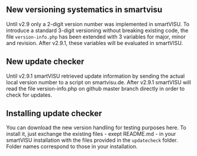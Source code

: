 ## New versioning systematics in smartvisu

Until v2.9 only a 2-digit version number was implemented in smartVISU. To introduce a standard 3-digit versioning
without breaking existing code, the file `version-info.php` has been extended with 3 variables for major, minor and revision. 
After v2.9.1, these variables will be evaluated in smartVISU.

## New update checker

Until v2.9.1 smartVISU retrieved update information by sending the actual local version number to a script on smartvisu.de.
After v2.9.1 smartVISU will read the file version-info.php on github master branch directly in order to check for updates.

## Installing update checker

You can download the new version handling for testing purposes here. To install it, just exchange the existing files - exept README.md - in your
smartVISU installation with the files provided in the `updatecheck` folder. Folder names correspond to those in your installation.  
